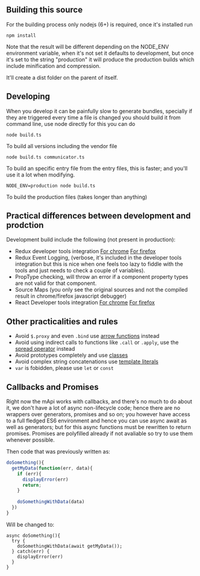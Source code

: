 ## Building this source

For the building process only nodejs (6+) is required, once it's installed run

`npm install`

Note that the result will be different depending on the NODE_ENV environment variable, when it's not set it defaults
to development, but once it's set to the string "production" it will produce the production builds which include minification
and compression.

It'll create a dist folder on the parent of itself.

## Developing

When you develop it can be painfully slow to generate bundles, specially if they are triggered every time a file is changed you should
build it from command line, use node directly for this you can do

`node build.ts`

To build all versions including the vendor file

`node build.ts communicator.ts`

To build an specific entry file from the entry files, this is faster; and you'll use it a lot when modifying.

`NODE_ENV=production node build.ts`

To build the production files (takes longer than anything)

## Practical differences between development and prodction

Development build include the following (not present in production):
- Redux developer tools integration [For chrome](https://chrome.google.com/webstore/detail/redux-devtools/lmhkpmbekcpmknklioeibfkpmmfibljd) [For firefox](https://addons.mozilla.org/en-US/firefox/addon/remotedev/)
- Redux Event Logging, (verbose, it's included in the developer tools integration but this is nice when one feels too lazy to fiddle with the tools and just needs to check a couple of variables).
- PropType checking, will throw an error if a component property types are not valid for that component.
- Source Maps (you only see the original sources and not the compiled result in chrome/firefox javascript debugger)
- React Developer tools integration [For chrome](https://chrome.google.com/webstore/detail/react-developer-tools/fmkadmapgofadopljbjfkapdkoienihi?hl=en) [For firefox](https://addons.mozilla.org/en-US/firefox/addon/react-devtools/)

## Other practicalities and rules

 - Avoid `$.proxy` and even `.bind` use [arrow functions](https://developer.mozilla.org/en/docs/Web/JavaScript/Reference/Functions/Arrow_functions) instead
 - Avoid using indirect calls to functions like `.call` or  `.apply`, use the [spread operator](https://developer.mozilla.org/en/docs/Web/JavaScript/Reference/Operators/Spread_operator) instead
 - Avoid prototypes completely and use [classes](https://developer.mozilla.org/en/docs/Web/JavaScript/Reference/Classes)
 - Avoid complex string concatenations use [template literals](https://developer.mozilla.org/en/docs/Web/JavaScript/Reference/Template_literals)
 - `var` is fobidden, please use `let` or `const`
 
## Callbacks and Promises

Right now the mApi works with callbacks, and there's no much to do about it, we don't have a lot of async non-lifecycle code; hence
there are no wrappers over generators, promises and so on; you however have access to a full fledged ES6 environment and hence you can
use async await as well as generators; but for this async functions must be rewritten to return promises. Promises are polyfilled
already if not avaliable so try to use them whenever possible.

Then code that was previously written as:

```javascript
doSomething(){
  getMyData(function(err, data){
    if (err){
  	  displayError(err)
  	  return;
    }
  
    doSomethingWithData(data)
  })
}
```

Will be changed to:

```
async doSomething(){
  try {
    doSomethingWithData(await getMyData());
  } catch(err) {
    displayError(err)
  }
}
```